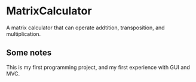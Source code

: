 # MatrixCalculator
A matrix calculator that can operate addtition, transposition, and multiplication.

## Some notes
This is my first programming project, and my first experience with GUI and MVC. 
